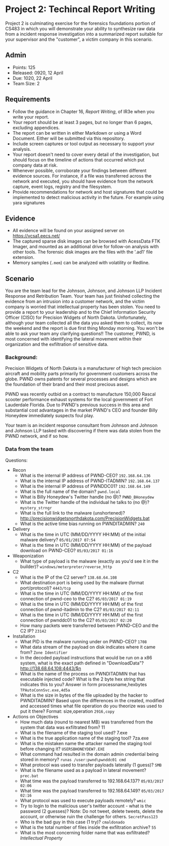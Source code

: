 # Project 2: Techincal Report Writing


Project 2 is culminating exercise for the forensics foundations portion of CS483
in which you will demonstrate your ability to synthesize raw data from
a incident response investigation into a summarized report suitable for your
supervisor and the "customer", a victim company in this scenario.

## Admin

- Points: 125
- Released: 0920, 12 April
- Due: 1020, 22 April
- Team Size: 2

## Requirements

- Follow the guidance in Chapter 16, _Report Writing_, of IR3e when you write
  your report.
- Your report should be at least 3 pages, but no longer than 6 pages, excluding
  appendices.
- The report can be written in either Markdown or using a Word Document. Either
  will be submitted via this repository.
- Include screen captures or tool output as necessary to support your analysis.
- Your report doesn't need to cover every detail of the investigation, but
  should focus on the timeline of actions that occurred which put company data
  at risk.
- Whenever possible, corroborate your findings between different evidence
  sources.  For instance, if a file was transferred across the network and
  executed, you should have evidence from the network capture, event logs,
  registry and the filesystem.  
- Provide recommendations for network and host signatures that could be
  implemented to detect malicious activity in the future. For example using yara
  signatures

## Evidence
- All evidence will be found on your assigned server on https://vcsa1.eecs.net/
- The captured sparse disk images can be browsed with AcessData FTK Imager, and
  mounted as an additional drive for follow-on analysis with other tools.  The
  forensic disk images are the files with the '.ad1' file extension.  
- Memory samples (`.mem`) can be analyzed with volatility or Redline.

## Scenario 

You are the team lead for the Johnson, Johnson, and Johnson LLP Incident
Response and Retribution Team.  Your team has just finished collecting the
evidence from an intrusion into a customer network, and the victim company is
worried that intellectual property has been stolen.  You need to provide
a report to your leadership and to the Chief Information Security Officer (CISO)
for Precision Widgets of North Dakota.  Unfortunately, although your team
collected all the data you asked them to collect, its now the weekend and the
report is due first thing Monday morning.  You won't be able to ask your team
any clarifying questions!!  The customer, PWND, is most concerned with
identifying the lateral movement within their organization and the exfiltration
of sensitive data.  

### Background:

Precision Widgets of North Dakota is a manufacturer of high tech precision
aircraft and mobility parts primarily for government customers across the globe.
PWND owns patents for several processes and designs which are the foundation of
their brand and their most precious asset.

PWND was recently outbid on a contract to manufacture 150,000 Rascal scooter
performance exhaust systems for the local government of Fort Lauderdale Florida.
Due to PWND's previous success in this area and substantial cost advantages in
the market PWND's CEO and founder Billy Honeydew immediately suspects foul play.

Your team is an incident response consultant from Johnson and Johnson and
Johnson LLP tasked with discovering if there was data stolen from the PWND
network, and if so how.

### Data from the team

Questions:

- Recon
	- What is the internal IP address of PWND-CEO? `192.168.64.136`
	- What is the internal IP address of PWND-ITADMIN? `192.168.64.137`
	- What is the internal IP address of PWNDDC01? `192.168.64.149`
	- What is the full name of the domain? `pwnd.local`
	- What is Billy Honeydew's Twitter handle (no @)? `PWND_BHoneydew`
	- What is the Twitter handle of the individual he talks to (no @)? `mystery_strngr`
	- What is the full link to the malware (unshortened)? http://precisionwidgetsnorthdakota.com/PrecisionWidgets.bat
	- What is the active time bias running on PWNDITADMIN? `240`
- Delivery
	- What is the time in UTC (MM/DD/YYYY HH:MM) of the initial malware delivery? `05/01/2017 07:54`
	- What is the time in UTC (MM/DD/YYYY HH:MM) of the payload download on PWND-CEO? `05/03/2017 01:16`
- Weaponization 
	- What type of payload is the malware (exactly as you'd see it in the builder)? `windows/meterpreter/reverse_http`
- C2
	- What is the IP of the C2 server? `138.68.64.108`
	- What destination port is being used by the malware (format port/protocol)? `4443/tcp`
	- What is the time in UTC (MM/DD/YYYY HH:MM) of the first connection of pwnd-ceo to the C2? `05/03/2017 01:19`
	- What is the time in UTC (MM/DD/YYYY HH:MM) of the first connection of pwnd-itadmin to the C2? `05/03/2017 02:11`
	- What is the time in UTC (MM/DD/YYYY HH:MM) of the first connection of pwnddc01 to the C2? `05/03/2017 02:20`
	- How many packets were transferred between PWND-CEO and the C2 IP? `23142`
- Installation
	- What PID is the malware running under on PWND-CEO? `1708`
	- What data stream of the payload on disk indicates where it came from? `Zone Identifier`
	- In the decoded payload instructions that would be run on a x86 system, what is the exact path defined in "DownloadData"? http://138.68.64.108:4443/$n
	- What is the name of the process on PWNDITADMIN that has executable injected code? What is the 2 byte hex string that indicates this to you? Answer in form processname,hexbytes    `TPAutoConnSvc.exe,4d5a`
	- What is the size in bytes of the file uploaded by the hacker to PWNDITADMIN? Based upon the differences in the created, modified and accessed times what file operation do you theorize was used to put it there? Format: size,operation    `2916,copy`
- Actions on Objectives
	- How much data (round to nearest MB) was transferred from the system that data was exfiltrated from? 11
	- What is the filename of the staging tool used? 7.exe
	- What is the true application name of the staging tool? 7za.exe
	- What is the mistaken name the attacker named the staging tool before changing it? `USERSBHONEYDEW7.EXE`
	- What command had resulted in the domain admin credential being stored in memory? `runas /user:pwnd\pwnddc01 cmd`
	- What protocol was used to transfer payloads laterally (1 guess)? `SMB`
	- What is the filename used as a payload in lateral movement? `prec.bat`
	- What time was the payload transferred to 192.168.64.137? `05/03/2017 02:06`
	- What time was the payload transferred to 192.168.64.149? `05/03/2017 02:16`
	- What protocol was used to execute payloads remotely? `wmic`
	- Try to login to the malicious user's twitter account - what is the password (2 guesses)? Note: Do not tweet, delete tweets, delete the account, or otherwise ruin the challenge for others.  `SecretPass123`
	- Who is the bad guy in this case (1 try)? `cmaldonado`
	- What is the total number of files inside the exfiltration archive? `55`
	- What is the most concerning folder name that was exfiltrated? *Intellectual Property*
